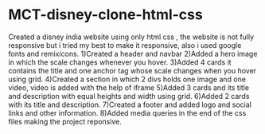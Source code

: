 # MCT-disney-clone-html-css
Created a disney india website using only html css , the website is not fully responsive but i tried my best to make it responsive, 
also i used google fonts and remixicons.
1)Created a header and navbar
2)Added a hero image in which the scale changes whenever you hover.
3)Added 4 cards it contains the title and one anchor tag whose scale changes when you hover using grid.
4)Created a section in which 2 divs holds one image and one video,  video is added with the help of iframe 
5)Added 3 cards and its title and description with equal heights and width using grid.
6)Added 2 cards with its title and description.
7)Created a footer and added logo and  social links and other information.
8)Added media queries in the end of the css files making the project reponsive.
